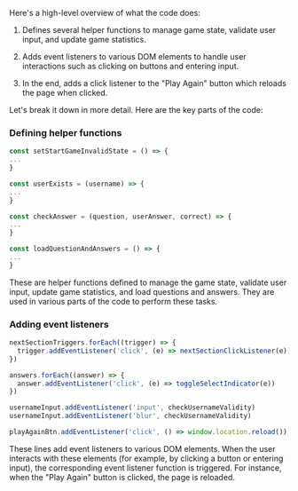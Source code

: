 Here's a high-level overview of what the code does:

1. Defines several helper functions to manage game state, validate user input, and update game statistics.

2. Adds event listeners to various DOM elements to handle user interactions such as clicking on buttons and entering input.

3. In the end, adds a click listener to the "Play Again" button which reloads the page when clicked.

Let's break it down in more detail. Here are the key parts of the code:

### Defining helper functions

```javascript
const setStartGameInvalidState = () => {
...
}

const userExists = (username) => {
...
}

const checkAnswer = (question, userAnswer, correct) => {
...
}

const loadQuestionAndAnswers = () => {
...
}
```

These are helper functions defined to manage the game state, validate user input, update game statistics, and load questions and answers. They are used in various parts of the code to perform these tasks.

### Adding event listeners

```javascript
nextSectionTriggers.forEach((trigger) => {
  trigger.addEventListener('click', (e) => nextSectionClickListener(e))
})

answers.forEach((answer) => {
  answer.addEventListener('click', (e) => toggleSelectIndicator(e))
})

usernameInput.addEventListener('input', checkUsernameValidity)
usernameInput.addEventListener('blur', checkUsernameValidity)

playAgainBtn.addEventListener('click', () => window.location.reload())
```

These lines add event listeners to various DOM elements. When the user interacts with these elements (for example, by clicking a button or entering input), the corresponding event listener function is triggered. For instance, when the "Play Again" button is clicked, the page is reloaded.
